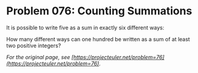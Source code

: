 # Problem 076: Counting Summations

It is possible to write five as a sum in exactly six different ways:

How many different ways can one hundred be written as a sum of at least two positive integers?

*For the original page, see [https://projecteuler.net/problem=76](https://projecteuler.net/problem=76).*
